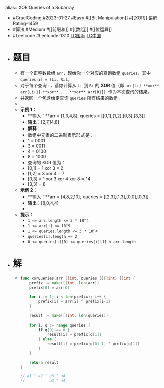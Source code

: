 alias:: XOR Queries of a Subarray

- #CruelCoding #2023-01-27 #Easy #[[Bit Manipulation]] #[[XOR]] [讲解](https://youtu.be/j9sRqOD6Cck) Rating-1459
- #算法 #Medium #[[前缀和]] #[[数组]] #[[位运算]]
- #Leetcode #Leetcode-1310 [LC国际](https://leetcode.com/problems/xor-queries-of-a-subarray/) [LC中国](https://leetcode.cn/problems/xor-queries-of-a-subarray/)
- # 题目
	- 有一个正整数数组 `arr`，现给你一个对应的查询数组 `queries`，其中 `queries[i] = [Li, Ri]`。
	- 对于每个查询 `i`，请你计算从 `Li` 到 `Ri` 的 **XOR** 值（即 `arr[Li] **xor** arr[Li+1] **xor** ... **xor** arr[Ri]`）作为本次查询的结果。
	- 并返回一个包含给定查询 `queries` 所有结果的数组。
	-
	- **示例 1：**
		- **输入：**arr = [1,3,4,8], queries = [[0,1],[1,2],[0,3],[3,3]]
		- **输出：**[2,7,14,8]
		- **解释：**
		- 数组中元素的二进制表示形式是：
		- 1 = 0001
		- 3 = 0011
		- 4 = 0100
		- 8 = 1000
		- 查询的 XOR 值为：
		- [0,1] = 1 xor 3 = 2
		- [1,2] = 3 xor 4 = 7
		- [0,3] = 1 xor 3 xor 4 xor 8 = 14
		- [3,3] = 8
	- **示例 2：**
		- **输入：**arr = [4,8,2,10], queries = [[2,3],[1,3],[0,0],[0,3]]
		- **输出：**[8,0,4,4]
		-
	- **提示：**
		- `1 <= arr.length <= 3 * 10^4`
		- `1 <= arr[i] <= 10^9`
		- `1 <= queries.length <= 3 * 10^4`
		- `queries[i].length == 2`
		- `0 <= queries[i][0] <= queries[i][1] < arr.length`
- # 解
	- ```go
	  func xorQueries(arr []int, queries [][]int) []int {
	      prefix := make([]int, len(arr))
	      prefix[0] = arr[0]
	      
	      for i := 1; i < len(prefix); i++ {
	          prefix[i] = arr[i] ^ prefix[i-1]
	      }
	      
	      result := make([]int, len(queries))
	      
	      for i, q := range queries {
	          if q[0] == 0 {
	              result[i] = prefix[q[1]]
	          } else {
	              result[i] = prefix[q[0]-1] ^ prefix[q[1]]
	          }    
	      }
	      
	      return result
	  }
	  
	  // a1 ^ a2 ^ a3 ^ a4
	  //           a3 ^ a4
	  ```